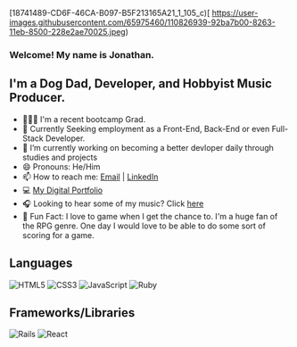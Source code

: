 [18741489-CD6F-46CA-B097-B5F213165A21_1_105_c)[ https://user-images.githubusercontent.com/65975460/110826939-92ba7b00-8263-11eb-8500-228e2ae70025.jpeg)


### Welcome! My name is Jonathan.

## I'm a Dog Dad, Developer, and Hobbyist Music Producer.

- 👨🏾‍🎓 I'm a recent bootcamp Grad.
- 👀 Currently Seeking employment as a Front-End, Back-End or even Full-Stack Developer.
- 🔭 I’m currently working on becoming a better devloper daily through studies and projects
- 😄 Pronouns: He/Him
- 📫 How to reach me: <a href="mailto:cohendevworks@gmail.com">Email</a> | <a href="https://www.linkedin.com/in/jonathan-cohen-bbb2891b4/">LinkedIn</a>
- 💻 <a href="https://jonathan-co-portfolio.netlify.app/">My Digital Portfolio</a>
- 🎧 Looking to hear some of my music? Click <a href="https://soundcloud.com/itsdrifta">here</a>
- 👾 Fun Fact: I love to game when I get the chance to. I'm a huge fan of the RPG genre. One day I would love to be able to do some sort of scoring for a game.

## Languages
<p><img alt="HTML5" src="https://img.shields.io/badge/html5%20-%23E34F26.svg?&style=for-the-badge&logo=html5&logoColor=white"/>
<img alt="CSS3" src="https://img.shields.io/badge/css3%20-%231572B6.svg?&style=for-the-badge&logo=css3&logoColor=white"/>
<img alt="JavaScript" src="https://img.shields.io/badge/javascript%20-%23323330.svg?&style=for-the-badge&logo=javascript&logoColor=%23F7DF1E"/>
<img alt="Ruby" src="https://img.shields.io/badge/ruby-%23CC342D.svg?&style=for-the-badge&logo=ruby&logoColor=white"/></p>

## Frameworks/Libraries
<p><img alt="Rails" src="https://img.shields.io/badge/rails%20-%23CC0000.svg?&style=for-the-badge&logo=ruby-on-rails&logoColor=white"/>
<img alt="React" src="https://img.shields.io/badge/react%20-%2320232a.svg?&style=for-the-badge&logo=react&logoColor=%2361DAFB"/></p>




<br />
<!-- **JDC1492/JDC1492** is a ✨ _special_ ✨ repository because its `README.md` (this file) appears on your GitHub profile! -->
